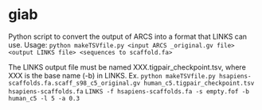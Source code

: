# giab

Python script to convert the output of ARCS into a format that LINKS can use.
Usage: `python makeTSVfile.py <input ARCS _original.gv file> <output LINKS file> <sequences to scaffold.fa>`

The LINKS output file must be named XXX.tigpair_checkpoint.tsv, where XXX is the base name (-b) in LINKS.
Ex. 
`python makeTSVfile.py hsapiens-scaffolds.fa.scaff_s98_c5_original.gv human_c5.tigpair_checkpoint.tsv hsapiens-scaffolds.fa`
`LINKS -f hsapiens-scaffolds.fa -s empty.fof -b human_c5 -l 5 -a 0.3`
